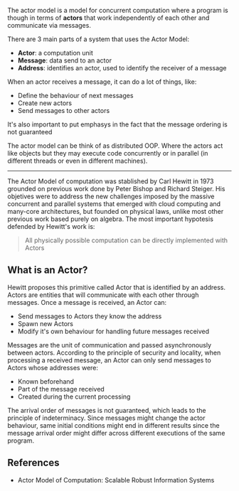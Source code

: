 The actor model is a model for concurrent computation where a program is though
in terms of **actors** that work independently of each other and communicate via
messages.

There are 3 main parts of a system that uses the Actor Model:

- **Actor**: a computation unit
- **Message**: data send to an actor
- **Address**: identifies an actor, used to identify the receiver of a message

When an actor receives a message, it can do a lot of things, like:

- Define the behaviour of next messages
- Create new actors
- Send messages to other actors

It's also important to put emphasys in the fact that the message ordering is not guaranteed

The actor model can be think of as distributed OOP. Where the actors act like objects but they may execute code concurrently or in parallel (in different threads or even in different machines).

---

The Actor Model of computation was stablished by Carl Hewitt in 1973 grounded on previous work done by Peter Bishop and Richard Steiger. His objetives were to address the new challenges imposed by the massive concurrent and parallel systems that emerged with cloud computing and many-core architectures, but founded on physical laws, unlike most other previous work based purely on algebra. The most important hypotesis defended by Hewitt's work is:

> All physically possible computation can be directly implemented with Actors

## What is an Actor?

Hewitt proposes this primitive called Actor that is identified by an address. Actors are entities that will communicate with each other through messages. Once a message is received, an Actor can:

- Send messages to Actors they know the address
- Spawn new Actors
- Modify it's own behaviour for handling future messages received

Messages are the unit of communication and passed asynchronously between actors. According to the principle of security and locality, when processing a received message, an Actor can only send messages to Actors whose addresses were:

- Known beforehand
- Part of the message received
- Created during the current processing

The arrival order of messages is not guaranteed, which leads to the principle of indeterminacy. Since messages might change the actor behaviour, same initial conditions might end in different results since the message arrival order might differ across different executions of the same program.
## References
- Actor Model of Computation: Scalable Robust Information Systems